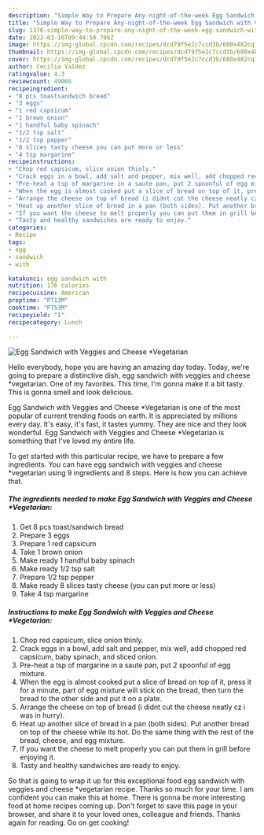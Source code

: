 ```yaml
---
description: "Simple Way to Prepare Any-night-of-the-week Egg Sandwich with Veggies and Cheese *Vegetarian"
title: "Simple Way to Prepare Any-night-of-the-week Egg Sandwich with Veggies and Cheese *Vegetarian"
slug: 1370-simple-way-to-prepare-any-night-of-the-week-egg-sandwich-with-veggies-and-cheese-vegetarian
date: 2022-03-16T09:44:50.706Z
image: https://img-global.cpcdn.com/recipes/dcd79f5e2c7ccd3b/680x482cq70/egg-sandwich-with-veggies-and-cheese-vegetarian-recipe-main-photo.jpg
thumbnail: https://img-global.cpcdn.com/recipes/dcd79f5e2c7ccd3b/680x482cq70/egg-sandwich-with-veggies-and-cheese-vegetarian-recipe-main-photo.jpg
cover: https://img-global.cpcdn.com/recipes/dcd79f5e2c7ccd3b/680x482cq70/egg-sandwich-with-veggies-and-cheese-vegetarian-recipe-main-photo.jpg
author: Cecilia Valdez
ratingvalue: 4.3
reviewcount: 49066
recipeingredient:
- "8 pcs toastsandwich bread"
- "3 eggs"
- "1 red capsicum"
- "1 brown onion"
- "1 handful baby spinach"
- "1/2 tsp salt"
- "1/2 tsp pepper"
- "8 slices tasty cheese you can put more or less"
- "4 tsp margarine"
recipeinstructions:
- "Chop red capsicum, slice onion thinly."
- "Crack eggs in a bowl, add salt and pepper, mix well, add chopped red capsicum, baby spinach, and sliced onion."
- "Pre-heat a tsp of margarine in a saute pan, put 2 spoonful of egg mixture."
- "When the egg is almost cooked put a slice of bread on top of it, press it for a minute, part of egg mixture will stick on the bread, then turn the bread to the other side and put it on a plate."
- "Arrange the cheese on top of bread (i didnt cut the cheese neatly cz i was in hurry)."
- "Heat up another slice of bread in a pan (both sides). Put another bread on top of the cheese while its hot. Do the same thing with the rest of the bread, cheese, and egg mixture."
- "If you want the cheese to melt properly you can put them in grill before enjoying it."
- "Tasty and healthy sandwiches are ready to enjoy."
categories:
- Recipe
tags:
- egg
- sandwich
- with

katakunci: egg sandwich with 
nutrition: 176 calories
recipecuisine: American
preptime: "PT13M"
cooktime: "PT53M"
recipeyield: "1"
recipecategory: Lunch

---
```



![Egg Sandwich with Veggies and Cheese *Vegetarian](https://img-global.cpcdn.com/recipes/dcd79f5e2c7ccd3b/680x482cq70/egg-sandwich-with-veggies-and-cheese-vegetarian-recipe-main-photo.jpg)

Hello everybody, hope you are having an amazing day today. Today, we're going to prepare a distinctive dish, egg sandwich with veggies and cheese *vegetarian. One of my favorites. This time, I'm gonna make it a bit tasty. This is gonna smell and look delicious.

Egg Sandwich with Veggies and Cheese *Vegetarian is one of the most popular of current trending foods on earth. It is appreciated by millions every day. It's easy, it's fast, it tastes yummy. They are nice and they look wonderful. Egg Sandwich with Veggies and Cheese *Vegetarian is something that I've loved my entire life.




To get started with this particular recipe, we have to prepare a few ingredients. You can have egg sandwich with veggies and cheese *vegetarian using 9 ingredients and 8 steps. Here is how you can achieve that.

<!--inarticleads1-->

##### The ingredients needed to make Egg Sandwich with Veggies and Cheese *Vegetarian:

1. Get 8 pcs toast/sandwich bread
1. Prepare 3 eggs
1. Prepare 1 red capsicum
1. Take 1 brown onion
1. Make ready 1 handful baby spinach
1. Make ready 1/2 tsp salt
1. Prepare 1/2 tsp pepper
1. Make ready 8 slices tasty cheese (you can put more or less)
1. Take 4 tsp margarine




<!--inarticleads2-->

##### Instructions to make Egg Sandwich with Veggies and Cheese *Vegetarian:

1. Chop red capsicum, slice onion thinly.
1. Crack eggs in a bowl, add salt and pepper, mix well, add chopped red capsicum, baby spinach, and sliced onion.
1. Pre-heat a tsp of margarine in a saute pan, put 2 spoonful of egg mixture.
1. When the egg is almost cooked put a slice of bread on top of it, press it for a minute, part of egg mixture will stick on the bread, then turn the bread to the other side and put it on a plate.
1. Arrange the cheese on top of bread (i didnt cut the cheese neatly cz i was in hurry).
1. Heat up another slice of bread in a pan (both sides). Put another bread on top of the cheese while its hot. Do the same thing with the rest of the bread, cheese, and egg mixture.
1. If you want the cheese to melt properly you can put them in grill before enjoying it.
1. Tasty and healthy sandwiches are ready to enjoy.




So that is going to wrap it up for this exceptional food egg sandwich with veggies and cheese *vegetarian recipe. Thanks so much for your time. I am confident you can make this at home. There is gonna be more interesting food at home recipes coming up. Don't forget to save this page in your browser, and share it to your loved ones, colleague and friends. Thanks again for reading. Go on get cooking!
